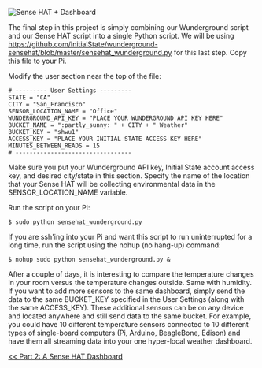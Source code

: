![Sense HAT + Dashboard](https://github.com/InitialState/wunderground-sensehat/wiki/img/hyperlocal_dashboard.jpg)

The final step in this project is simply combining our Wunderground script and our Sense HAT script into a single Python script. We will be using https://github.com/InitialState/wunderground-sensehat/blob/master/sensehat_wunderground.py for this last step. Copy this file to your Pi.

Modify the user section near the top of the file:

```
# --------- User Settings ---------
STATE = "CA"
CITY = "San_Francisco"
SENSOR_LOCATION_NAME = "Office"
WUNDERGROUND_API_KEY = "PLACE YOUR WUNDERGROUND API KEY HERE"
BUCKET_NAME = ":partly_sunny: " + CITY + " Weather"
BUCKET_KEY = "shwu1"
ACCESS_KEY = "PLACE YOUR INITIAL STATE ACCESS KEY HERE"
MINUTES_BETWEEN_READS = 15
# ---------------------------------
```

Make sure you put your Wunderground API key, Initial State account access key, and desired city/state in this section. Specify the name of the location that your Sense HAT will be collecting environmental data in the SENSOR_LOCATION_NAME variable.  

Run the script on your Pi:
```
$ sudo python sensehat_wunderground.py
```

If you are ssh'ing into your Pi and want this script to run uninterrupted for a long time, run the script using the nohup (no hang-up) command:

```
$ nohup sudo python sensehat_wunderground.py &
```

After a couple of days, it is interesting to compare the temperature changes in your room versus the temperature changes outside. Same with humidity. If you want to add more sensors to the same dashboard, simply send the data to the same BUCKET_KEY specified in the User Settings (along with the same ACCESS_KEY). These additional sensors can be on any device and located anywhere and still send data to the same bucket. For example, you could have 10 different temperature sensors connected to 10 different types of single-board computers (Pi, Arduino, BeagleBone, Edison) and have them all streaming data into your one hyper-local weather dashboard.  

[<< Part 2: A Sense HAT Dashboard](Part-2.-A-Sense-HAT-Dashboard)